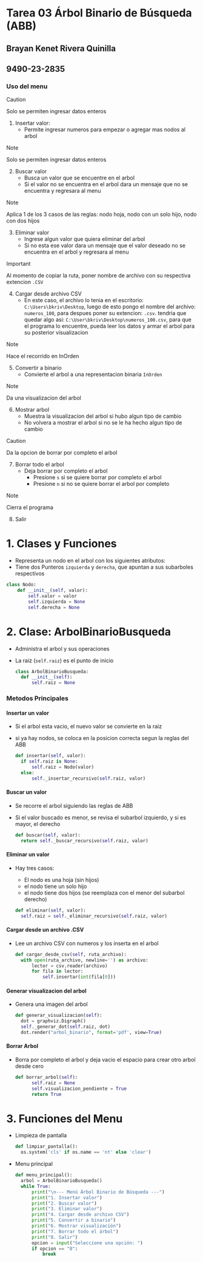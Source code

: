 # Tarea 03 Árbol Binario de Búsqueda (ABB)
## Brayan Kenet Rivera Quinilla 
## 9490-23-2835

### Uso del menu
> [!CAUTION]
> Solo se permiten ingresar datos enteros

1. Insertar valor:
    - Permite ingresar numeros para empezar o agregar mas nodos al arbol

> [!NOTE]
> Solo se permiten ingresar datos enteros
2. Buscar valor
    - Busca un valor que se encuentre en el arbol
    - Si el valor no se encuentra en el arbol dara un mensaje que no se encuentra y regresara al menu

> [!NOTE]
> Aplica 1 de los 3 casos de las reglas: nodo hoja, nodo con un solo hijo, nodo con dos hijos
3. Eliminar valor
    - Ingrese algun valor que quiera eliminar del arbol
    - Si no esta ese valor dara un mensaje que el valor deseado no se encuentra en el arbol y regresara al menu

> [!IMPORTANT]
> Al momento de copiar la ruta, poner nombre de archivo con su respectiva extencion `.CSV`
4. Cargar desde archivo CSV
    - En este caso, el archivo lo tenia en el escritorio: `C:\Users\bkriv\Desktop`, luego de esto pongo el nombre del archivo: `numeros_100`, para despues poner su extencion: `.csv`. tendria que quedar algo asi: `C:\User\bkriv\Desktop\numeros_100.csv`, para que el programa lo encuentre, pueda leer los datos y armar el arbol para su posterior visualizacion

> [!NOTE]
> Hace el recorrido en InOrden
5. Convertir a binario
    - Convierte el arbol a una representacion binaria `InOrden`

> [!NOTE]
> Da una visualizacion del arbol
6. Mostrar arbol
    - Muestra la visualizacion del arbol si hubo algun tipo de cambio
    - No volvera a mostrar el arbol si no se le ha hecho algun tipo de cambio

> [!CAUTION]
> Da la opcion de borrar por completo el arbol
7. Borrar todo el arbol
    - Deja borrar por completo el arbol
        - Presione `s` si se quiere borrar por completo el arbol
        - Presione `n` si no se quiere borrar el arbol por completo

> [!NOTE]
> Cierra el programa
8. Salir


# 1. Clases y Funciones
- Representa un nodo en el arbol con los siguientes atributos:
- Tiene dos Punteros `izquierda` y `derecha`, que apuntan a sus subarboles respectivos
  
```Python
class Nodo:
    def __init__(self, valor):
        self.valor = valor
        self.izquierda = None
        self.derecha = None
```
# 2. Clase: ArbolBinarioBusqueda
- Administra el arbol y sus operaciones
- La raiz (`self.raiz`) es el punto de inicio
  
  ```Python
  class ArbolBinarioBusqueda:
    def __init__(self):
        self.raiz = None
  ```
### Metodos Principales
#### Insertar un valor
- Si el arbol esta vacio, el nuevo valor se convierte en la raiz
- si ya hay nodos, se coloca en la posicion correcta segun la reglas del ABB
  
  ```Python
  def insertar(self, valor):
    if self.raiz is None:
        self.raiz = Nodo(valor)
    else:
        self._insertar_recursivo(self.raiz, valor)
  ```
#### Buscar un valor
- Se recorre el arbol siguiendo las reglas de ABB
- Si el valor buscado es menor, se revisa el subarbol izquierdo, y si es mayor, el derecho
  
  ```Python
  def buscar(self, valor):
    return self._buscar_recursivo(self.raiz, valor)
  ```
#### Eliminar un valor
+ Hay tres casos:
    + El nodo es una hoja (sin hijos)
    + el nodo tiene un solo hijo
    + el nodo tiene dos hijos (se reemplaza con el menor del subarbol derecho)

  ```Python
  def eliminar(self, valor):
    self.raiz = self._eliminar_recursivo(self.raiz, valor)
  ```
#### Cargar desde un archivo .CSV
- Lee un archivo CSV con numeros y los inserta en el arbol
  
  ```Python
  def cargar_desde_csv(self, ruta_archivo):
    with open(ruta_archivo, newline='') as archivo:
        lector = csv.reader(archivo)
        for fila in lector:
            self.insertar(int(fila[0]))
  ```
#### Generar visualizacion del arbol
- Genera una imagen del arbol
  
  ```Python
  def generar_visualizacion(self):
    dot = graphviz.Digraph()
    self._generar_dot(self.raiz, dot)
    dot.render("arbol_binario", format='pdf', view=True)
  ```
  
#### Borrar Arbol
- Borra por completo el arbol y deja vacio el espacio para crear otro arbol desde cero
  
  ```Python
  def borrar_arbol(self):
        self.raiz = None
        self.visualizacion_pendiente = True
        return True
  ```

# 3. Funciones del Menu
- Limpieza de pantalla
  
  ```Python
  def limpiar_pantalla():
    os.system('cls' if os.name == 'nt' else 'clear')
  ```
- Menu principal
  
  ```Python
  def menu_principal():
    arbol = ArbolBinarioBusqueda()
    while True:
        print("\n--- Menú Árbol Binario de Búsqueda ---")
        print("1. Insertar valor")
        print("2. Buscar valor")
        print("3. Eliminar valor")
        print("4. Cargar desde archivo CSV")
        print("5. Convertir a binario")
        print("6. Mostrar visualización")
        print("7. Borrar todo el árbol")
        print("8. Salir")
        opcion = input("Seleccione una opción: ")
        if opcion == "8":
            break
  ```  
